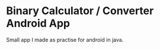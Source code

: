 Binary Calculator / Converter Android App
=========================================

Small app I made as practise for android in java.


